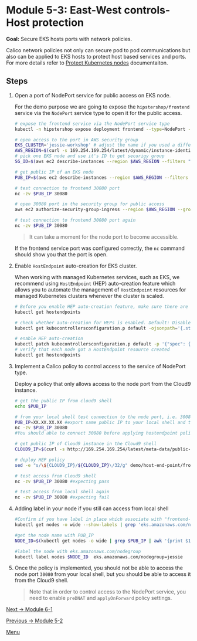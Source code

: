 # Module 5-3: East-West controls-Host protection

**Goal:** Secure EKS hosts ports with network policies.

Calico network policies not only can secure pod to pod communications but also can be applied to EKS hosts to protect host based services and ports. For more details refer to [Protect Kubernetes nodes](https://docs.tigera.io/security/kubernetes-nodes) documentaiton.

## Steps

1. Open a port of NodePort service for public access on EKS node.

    For the demo purpose we are going to expose the `hipstershop/frontend` service via the `NodePort` service type to open it for the public access.

    ```bash
    # expose the frontend service via the NodePort service type
    kubectl -n hipstershop expose deployment frontend --type=NodePort --name=frontend-nodeport --overrides='{"apiVersion":"v1","spec":{"ports":[{"nodePort":30080,"port":80,"targetPort":8080}]}}'

    # open access to the port in AWS security group
    EKS_CLUSTER='jessie-workshop' # adjust the name if you used a different name for your EKS cluster
    AWS_REGION=$(curl -s 169.254.169.254/latest/dynamic/instance-identity/document | jq -r '.region')
    # pick one EKS node and use it's ID to get securigy group
    SG_ID=$(aws ec2 describe-instances --region $AWS_REGION --filters "Name=tag:Name,Values=$EKS_CLUSTER*" "Name=instance-state-name,Values=running" --query 'Reservations[0].Instances[*].NetworkInterfaces[0].Groups[0].GroupId' --output text --output text)

    # get public IP of an EKS node
    PUB_IP=$(aws ec2 describe-instances --region $AWS_REGION --filters "Name=tag:Name,Values=$EKS_CLUSTER*" "Name=instance-state-name,Values=running" --query 'Reservations[0].Instances[0].PublicIpAddress' --output text --output text)
    
    # test connection to frontend 30080 port
    nc -zv $PUB_IP 30080

    # open 30080 port in the security group for public access
    aws ec2 authorize-security-group-ingress --region $AWS_REGION --group-id $SG_ID --protocol tcp --port 30080 --cidr 0.0.0.0/0

    # test connection to frontend 30080 port again
    nc -zv $PUB_IP 30080
   
    ```

    >It can take a moment for the node port to become accessible.

    If the frontend service port was configured correctly, the `nc` command should show you that the port is open.

2. Enable `HostEndpoint` auto-creation for EKS cluster.

    When working with managed Kubernetes services, such as EKS, we recommend using `HostEndpoint` (HEP) auto-creation feature which allows you to automate the management of `HostEndpoint` resources for managed Kubernetes clusters whenever the cluster is scaled.

    
    ```bash
    # Before you enable HEP auto-creation feature, make sure there are no `HostEndpoint` resources manually defined for your cluster
    kubectl get hostendpoints
    ```

    ```bash
    # check whether auto-creation for HEPs is enabled. Default: Disabled
    kubectl get kubecontrollersconfiguration.p default -ojsonpath='{.status.runningConfig.controllers.node.hostEndpoint.autoCreate}'

    # enable HEP auto-creation
    kubectl patch kubecontrollersconfiguration.p default -p '{"spec": {"controllers": {"node": {"hostEndpoint": {"autoCreate": "Enabled"}}}}}'
    # verify that each node got a HostEndpoint resource created
    kubectl get hostendpoints
    ```

3. Implement a Calico policy to control access to the service of NodePort type.

    Deploy a policy that only allows access to the node port from the Cloud9 instance.

    ```bash
    # get the public IP from cloud9 shell
    echo $PUB_IP
    
    # from your local shell test connection to the node port, i.e. 30080, using netcat or telnet or other connectivity testing tool
    PUB_IP=XX.XX.XX.XX #export same public IP to your local shell and test 
    nc -zv $PUB_IP 30080
    #You should able to connect 30080 before applying hostendpoint policy

    # get public IP of Cloud9 instance in the Cloud9 shell
    CLOUD9_IP=$(curl -s http://169.254.169.254/latest/meta-data/public-ipv4)
    
    # deploy HEP policy
    sed -e "s/\${CLOUD9_IP}/${CLOUD9_IP}\/32/g" demo/host-end-point/frontend-nodeport-access.yaml | kubectl apply -f -
    
    # test access from Cloud9 shell
    nc -zv $PUB_IP 30080 #expecting pass

    # test access from local shell again
    nc -zv $PUB_IP 30080 #expecting fail

    ```

4. Adding label in your node if you still can access from local shell 
   ```bash
   #Confirm if you have label in place which associate with "frontend-nodeport-access" policy
   kubectl get nodes -o wide --show-labels | grep 'eks.amazonaws.com/nodegroup'

   #get the node name with PUB_IP
   NODE_ID=$(kubectl get nodes -o wide | grep $PUB_IP | awk '{print $1}')

   #label the node with eks.amazonaws.com/nodegroup
   kubectl label nodes $NODE_ID  eks.amazonaws.com/nodegroup=jessie

   ```

5. Once the policy is implemented, you should not be able to access the node port `30080` from your local shell, but you should be able to access it from the Cloud9 shell.
   

    >Note that in order to control access to the NodePort service, you need to enable `preDNAT` and `applyOnForward` policy settings.





[Next -> Module 6-1](../modules/egress-access-controls.md)

[Previous -> Module 5-2](../modules/microsegmentation.md)

[Menu](../README.md)